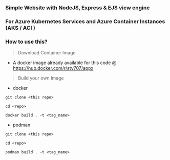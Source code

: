 ### Simple Website with NodeJS, Express & EJS view engine
### For Azure Kubernetes Services and Azure Container Instances (AKS / ACI )
### How to use this?

> Download Container Image

* A docker image already available for this code @ https://hub.docker.com/r/stv707/appx

> Build your own Image 

* docker 
```
git clone <this repo>

cd <repo>

docker build . -t <tag_name>
```

* podman
```
git clone <this repo>

cd <repo>

podman build . -t <tag_name>

```